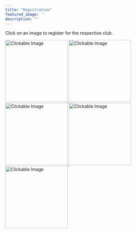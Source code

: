 ```yaml
---
title: "Registration"
featured_image: ''
description: ""
---
```

<p>Click on an image to register for the respective club.</p>
</div>

<a href="https://docs.google.com/forms/d/e/1FAIpQLScoLMJ3QeWPjB_6GW-xbMiyynphcARem3A8L7xu3PFws2jxdA/viewform" target="_blank">
  <img src="https://resources.finalsite.net/images/f_auto,q_auto,t_image_size_2/v1706812465/mcpsorg/oxyocumlkokfupna4vdz/boyssocerforwebsite.jpg" alt="Clickable Image" style="height:200px;">
</a>

<a href="https://docs.google.com/forms/d/e/1FAIpQLSerZqpegaB-sSwLwVLK7dYNA7kC4b2CupAiEJbuZ2iGOxo1eA/viewform" target="_blank">
  <img src="https://resources.finalsite.net/images/f_auto,q_auto,t_image_size_2/v1715352186/mcpsorg/nfxlhzjfrc2y2r4ketnv/girlssoccerforwebsite.jpg" alt="Clickable Image" style="height:200px;">
</a>

<a href="https://docs.google.com/forms/d/e/1FAIpQLSfTZoOPckwzGx-17oJ8pXxYgmr7JFoc4eeHEpO-X8vAo9X79A/viewform" target="_blank">
  <img src="https://resources.finalsite.net/images/f_auto,q_auto,t_image_size_2/v1706305102/mcpsorg/zdkwe15fff3k3k0bhzav/Trackandfieldpicforwebsite.jpg" alt="Clickable Image" style="height:200px;">
</a>

<a href="https://docs.google.com/forms/d/e/1FAIpQLScgQ7BnMNx4EnTjeRKhPCKXQWZ7e8R05qHo2X8THcFXAIx2Rg/viewform" target="_blank">
  <img src="https://resources.finalsite.net/images/f_auto,q_auto,t_image_size_3/v1706303125/mcpsorg/ofarjzn8bz3wdq3wikeo/Softballforwebsite.jpg" alt="Clickable Image" style="height:200px;">
</a>

<a href="https://docs.google.com/forms/d/e/1FAIpQLSdgQTlnqGXjkVGVmkRbVjv2niSTJJkB293FqNbtRVhvXVcEpw/viewform" target="_blank">
  <img src="https://resources.finalsite.net/images/f_auto,q_auto,t_image_size_2/v1690390137/mcpsorg/xa2znm90wl57fiy5yvew/Volleyballforwebsite.jpg" alt="Clickable Image" style="height:200px;">
</a>